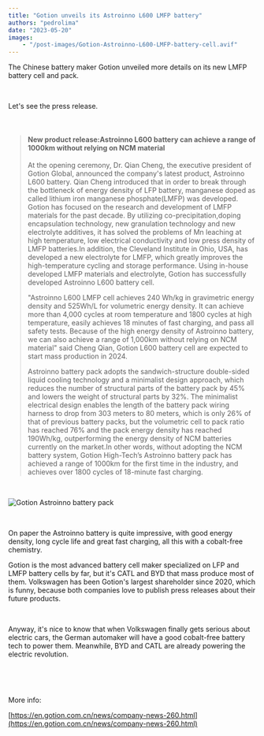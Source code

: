 ```yaml
---
title: "Gotion unveils its Astroinno L600 LMFP battery"
authors: "pedrolima"
date: "2023-05-20"
images: 
    - "/post-images/Gotion-Astroinno-L600-LMFP-battery-cell.avif"
---
```


The Chinese battery maker Gotion unveiled more details on its new LMFP battery cell and pack.

 

Let's see the press release.

 

> #### New product release:Astroinno L600 battery can achieve a range of 1000km without relying on NCM material
> 
> At the opening ceremony, Dr. Qian Cheng, the executive president of Gotion Global, announced the company's latest product, Astroinno L600 battery. Qian Cheng introduced that in order to break through the bottleneck of energy density of LFP battery, manganese doped as called lithium iron manganese phosphate(LMFP) was developed. Gotion has focused on the research and development of LMFP materials for the past decade. By utilizing co-precipitation,doping encapsulation technology, new granulation technology and new electrolyte additives, it has solved the problems of Mn leaching at high temperature, low electrical conductivity and low press density of LMFP batteries.In addition, the Cleveland Institute in Ohio, USA, has developed a new electrolyte for LMFP, which greatly improves the high-temperature cycling and storage performance. Using in-house developed LMFP materials and electrolyte, Gotion has successfully developed Astroinno L600 battery cell.
> 
> "Astroinno L600 LMFP cell achieves 240 Wh/kg in gravimetric energy density and 525Wh/L for volumetric energy density. It can achieve more than 4,000 cycles at room temperature and 1800 cycles at high temperature, easily achieves 18 minutes of fast charging, and pass all safety tests. Because of the high energy density of Astroinno battery, we can also achieve a range of 1,000km without relying on NCM material" said Cheng Qian, Gotion L600 battery cell are expected to start mass production in 2024.
> 
> Astroinno battery pack adopts the sandwich-structure double-sided liquid cooling technology and a minimalist design approach, which reduces the number of structural parts of the battery pack by 45% and lowers the weight of structural parts by 32%. The minimalist electrical design enables the length of the battery pack wiring harness to drop from 303 meters to 80 meters, which is only 26% of that of previous battery packs, but the volumetric cell to pack ratio has reached 76% and the pack energy density has reached 190Wh/kg, outperforming the energy density of NCM batteries currently on the market.In other words, without adopting the NCM battery system, Gotion High-Tech’s Astroinno battery pack has achieved a range of 1000km for the first time in the industry, and achieves over 1800 cycles of 18-minute fast charging.

 

![Gotion Astroinno battery pack](post-images/Gotion-Astroinno-battery-pack.avif)

 

On paper the Astroinno battery is quite impressive, with good energy density, long cycle life and great fast charging, all this with a cobalt-free chemistry.

Gotion is the most advanced battery cell maker specialized on LFP and LMFP battery cells by far, but it's CATL and BYD that mass produce most of them. Volkswagen has been Gotion's largest shareholder since 2020, which is funny, because both companies love to publish press releases about their future products.

 

Anyway, it's nice to know that when Volkswagen finally gets serious about electric cars, the German automaker will have a good cobalt-free battery tech to power them. Meanwhile, BYD and CATL are already powering the electric revolution.

 

 

More info:

[https://en.gotion.com.cn/news/company-news-260.html](https://en.gotion.com.cn/news/company-news-260.html)
